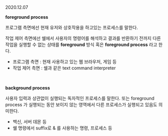 2020.12.07


**foreground process**

프로그램 측면에선 현재 유저와 상호작용을 하고있는 프로세스를 말한다. 

작업 제어 측면에선 쉘에서 사용자의 명령어를 해석하고 결과를 반환하기 전까지 다른 작업을 실행할 수 없는 상태를 **foreground** 방식 혹은 **foreground process** 라고 한다.

- 프로그램 측면 : 현재 사용하고 있는 웹 브라우저, 게임 등
- 작업 제어 측면 : 쉘과 같은 text command interpreter

<br/>

**background process**

사용자 입력과 상관없이 실행되는 독자적인 프로세스를 말한다. 또는 foreground process 가    실행되는 동안 보이지 않는 영역에서 다른 프로세스가 실행되고 있음도 의미한다.

- 백신, 서버 데몬 등
- 쉘 명령에서 suffix로 & 를 사용하는 명령, 프로세스 등